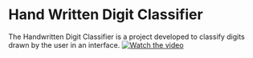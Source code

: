 # Hand Written Digit Classifier
The Handwritten Digit Classifier is a project developed to classify digits drawn by the user in an interface.
[![Watch the video](https://raw.githubusercontent.com/yourusername/yourrepository/main/assets/thumbnail.jpg)]([https://raw.githubusercontent.com/yourusername/yourrepository/main/assets/video.mp4](https://github.com/filipecostaribeiro/HandwrittenDigitClassifier/blob/master/video.mp4))
